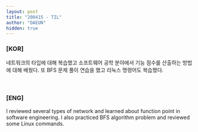 ```yaml
---
layout: post
title: "200415 - TIL"
author: "DAEUN"
hidden: true
---
```


### [KOR]
네트워크의 타입에 대해 복습했고 소프트웨어 공학 분야에서 기능 점수를 산출하는 방법에 대해 배웠다. 또 BFS 문제 풀이 연습을 했고 리눅스 명령어도 복습했다.
<br><br><br>
### [ENG]
I reviewed several types of network and learned about function point in software engineering. I also practiced BFS algorithm problem and reviewed some Linux commands.